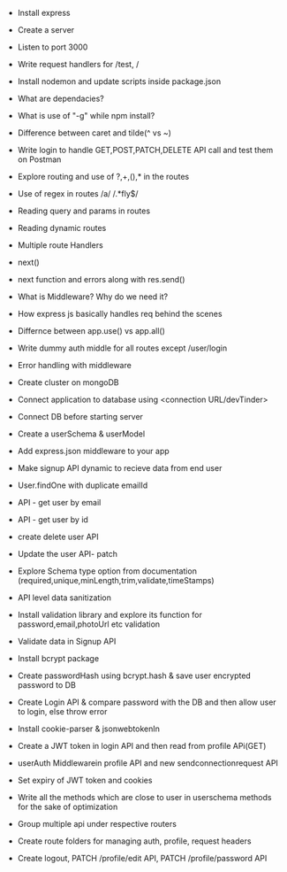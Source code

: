 - Install express
- Create a server
- Listen to port 3000
- Write request handlers for /test, /
- Install nodemon and update scripts inside package.json
- What are dependacies?
- What is use of "-g" while npm install?
- Difference between caret and tilde(^ vs ~)

- Write login to handle GET,POST,PATCH,DELETE API call and test them on Postman
- Explore routing and use of ?,+,(),* in the routes
- Use of regex in routes /a/     /.*fly$/
- Reading query and params in routes
- Reading dynamic routes
- Multiple route Handlers
- next()
- next function and errors along with res.send()
- What is Middleware? Why do we need it?
- How express js basically handles req behind the scenes
- Differnce between app.use() vs app.all()
- Write dummy auth middle for all routes except /user/login
- Error handling with middleware

- Create cluster on mongoDB
- Connect application to database using <connection URL/devTinder>
- Connect DB before starting server
- Create a userSchema & userModel
- Add express.json middleware to your app
- Make signup API dynamic to recieve data from end user
- User.findOne with duplicate emailId
- API - get user by email
- API - get user by id
- create delete user API
- Update the user API- patch

- Explore Schema type option from documentation (required,unique,minLength,trim,validate,timeStamps)
- API level data sanitization
- Install validation library and explore its function for password,email,photoUrl etc validation

- Validate data in Signup API
- Install bcrypt package
- Create passwordHash using bcrypt.hash & save user encrypted password to DB
- Create Login API & compare password with the DB and then allow user to login, else throw error

- Install cookie-parser & jsonwebtokenIn
- Create a JWT token in login API and then read from profile APi(GET)
- userAuth Middlewarein profile API and new sendconnectionrequest API
- Set expiry of JWT token and cookies
- Write all the methods which are close to user in userschema methods for the sake of optimization

- Group multiple api under respective routers
- Create route folders for managing auth, profile, request headers
- Create logout, PATCH /profile/edit API, PATCH /profile/password API